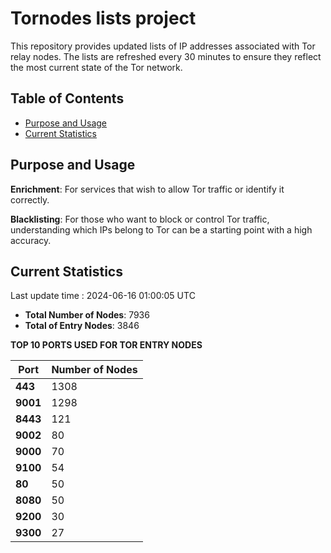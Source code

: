 # Tornodes lists project

This repository provides updated lists of IP addresses associated with Tor relay nodes. The lists are refreshed every 30 minutes to ensure they reflect the most current state of the Tor network.

## Table of Contents

- [Purpose and Usage](#purpose-and-usage)
- [Current Statistics](#current-statistics)


## Purpose and Usage

**Enrichment**: For services that wish to allow Tor traffic or identify it correctly.

**Blacklisting**: For those who want to block or control Tor traffic, understanding which IPs belong to Tor can be a starting point with a high accuracy.

## Current Statistics

Last update time : 2024-06-16 01:00:05 UTC

- **Total Number of Nodes**: 7936
- **Total of Entry Nodes**: 3846

**TOP 10 PORTS USED FOR TOR ENTRY NODES**

| **Port** | **Number of Nodes** |
|------|-----------------|
| **443**   | 1308  |
| **9001**   | 1298  |
| **8443**   | 121  |
| **9002**   | 80  |
| **9000**   | 70  |
| **9100**   | 54  |
| **80**   | 50  |
| **8080**   | 50  |
| **9200**   | 30  |
| **9300**   | 27  |

